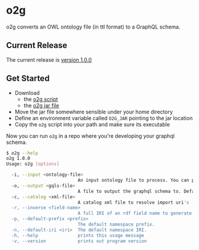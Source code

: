 # o2g

o2g converts an OWL ontology file (in ttl format) to a GraphQL schema.

## Current Release

The current release is [version 1.0.0](https://github.com/nextdude/o2g/releases/tag/release-1.0.0)

## Get Started

  - Download
    - the [o2g script](https://github.com/nextdude/o2g/releases/download/release-1.0.0/o2g)
    - the [o2g jar file](https://github.com/nextdude/o2g/releases/download/release-1.0.0/o2g-assembly-1.0.0.jar)
  - Move the jar file somewhere sensible under your home directory
  - Define an environment variable called `O2G_JAR` pointing to the jar location
  - Copy the `o2g` script into your path and make sure its executable

Now you can run `o2g` in a repo where you're developing your graphql schema.

```bash
$ o2g --help
o2g 1.0.0
Usage: o2g [options]

  -i, --input <ontology-file>
                           An input ontology file to process. You can provide multiple --input options.
  -o, --output <gqls-file>
                           A file to output the graphql schema to. Defaults to standard out.
  -c, --catalog <xml-file>
                           A catalog xml file to resolve import uri's (default: catalog-v001.xml)
  -r, --inverse <field-name>
                           A full IRI of an rdf field name to generate the inverse for. You can provide multiple --inverse options.
  -p, --default-prefix <prefix>
                           The default namespace prefix.
  -n, --default-iri <iri>  The default namespace IRI.
  -h, --help               prints this usage message
  -v, --version            prints out program version
```


